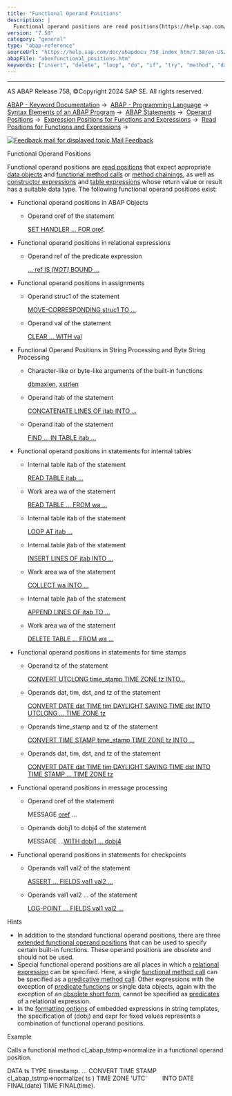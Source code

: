 ```yaml
---
title: "Functional Operand Positions"
description: |
  Functional operand positions are read positions(https://help.sap.com/doc/abapdocu_758_index_htm/7.58/en-US/abenread_position_glosry.htm 'Glossary Entry') that expect appropriate data objects(https://help.sap.com/doc/abapdocu_758_index_htm/7.58/en-US/abendata_object_glosry.htm 'Glossary Entry') a
version: "7.58"
category: "general"
type: "abap-reference"
sourceUrl: "https://help.sap.com/doc/abapdocu_758_index_htm/7.58/en-US/abenfunctional_positions.htm"
abapFile: "abenfunctional_positions.htm"
keywords: ["insert", "delete", "loop", "do", "if", "try", "method", "data", "internal-table", "abenfunctional", "positions"]
---
```


* * *

AS ABAP Release 758, ©Copyright 2024 SAP SE. All rights reserved.

[ABAP - Keyword Documentation](https://help.sap.com/doc/abapdocu_758_index_htm/7.58/en-US/abenabap.htm) →  [ABAP - Programming Language](https://help.sap.com/doc/abapdocu_758_index_htm/7.58/en-US/abenabap_reference.htm) →  [Syntax Elements of an ABAP Program](https://help.sap.com/doc/abapdocu_758_index_htm/7.58/en-US/abenabap_syntax.htm) →  [ABAP Statements](https://help.sap.com/doc/abapdocu_758_index_htm/7.58/en-US/abenabap_statements.htm) →  [Operand Positions](https://help.sap.com/doc/abapdocu_758_index_htm/7.58/en-US/abenoperand_positions.htm) →  [Expression Positions for Functions and Expressions](https://help.sap.com/doc/abapdocu_758_index_htm/7.58/en-US/abenexpression_positions.htm) →  [Read Positions for Functions and Expressions](https://help.sap.com/doc/abapdocu_758_index_htm/7.58/en-US/abenexpression_positions_read.htm) → 

 [![](Mail.gif?object=Mail.gif "Feedback mail for displayed topic") Mail Feedback](mailto:f1_help@sap.com?subject=Feedback%20on%20ABAP%20Documentation&body=Document:%20Functional%20Operand%20Positions%2C%20ABENFUNCTIONAL_POSITIONS%2C%20758%0D%0A%0D%0AError:%0D%0A%0D%0A%0D%0A%0D%0ASuggestion%20for%20improvement:)

Functional Operand Positions

Functional operand positions are [read positions](https://help.sap.com/doc/abapdocu_758_index_htm/7.58/en-US/abenread_position_glosry.htm "Glossary Entry") that expect appropriate [data objects](https://help.sap.com/doc/abapdocu_758_index_htm/7.58/en-US/abendata_object_glosry.htm "Glossary Entry") and [functional method calls](https://help.sap.com/doc/abapdocu_758_index_htm/7.58/en-US/abenfunctional_method_call_glosry.htm "Glossary Entry") or [method chainings](https://help.sap.com/doc/abapdocu_758_index_htm/7.58/en-US/abenmethod_chaining_glosry.htm "Glossary Entry"), as well as [constructor expressions](https://help.sap.com/doc/abapdocu_758_index_htm/7.58/en-US/abenconstructor_expression_glosry.htm "Glossary Entry") and [table expressions](https://help.sap.com/doc/abapdocu_758_index_htm/7.58/en-US/abentable_expression_glosry.htm "Glossary Entry") whose return value or result has a suitable data type. The following functional operand positions exist:

-   Functional operand positions in ABAP Objects
    -   Operand oref of the statement
        
        [SET HANDLER ... FOR oref](https://help.sap.com/doc/abapdocu_758_index_htm/7.58/en-US/abapset_handler_instance.htm).
        
-   Functional operand positions in relational expressions
    -   Operand ref of the predicate expression
        
        [... ref IS *\[*NOT*\]* BOUND ...](https://help.sap.com/doc/abapdocu_758_index_htm/7.58/en-US/abenlogexp_bound.htm)
        
-   Functional operand positions in assignments
    -   Operand struc1 of the statement
        
        [MOVE-CORRESPONDING struc1 TO ...](https://help.sap.com/doc/abapdocu_758_index_htm/7.58/en-US/abapmove-corresponding.htm)
        
    -   Operand val of the statement
        
        [CLEAR ... WITH val](https://help.sap.com/doc/abapdocu_758_index_htm/7.58/en-US/abapclear.htm)
        
-   Functional Operand Positions in String Processing and Byte String Processing
    -   Character-like or byte-like arguments of the built-in functions
        
        [dbmaxlen](https://help.sap.com/doc/abapdocu_758_index_htm/7.58/en-US/abenlength_functions.htm), [xstrlen](https://help.sap.com/doc/abapdocu_758_index_htm/7.58/en-US/abendescriptive_functions_binary.htm)
        
    -   Operand itab of the statement
        
        [CONCATENATE LINES OF itab INTO ...](https://help.sap.com/doc/abapdocu_758_index_htm/7.58/en-US/abapconcatenate.htm)
        
    -   Operand itab of the statement
        
        [FIND ... IN TABLE itab ...](https://help.sap.com/doc/abapdocu_758_index_htm/7.58/en-US/abapfind_itab.htm)
        
-   Functional operand positions in statements for internal tables
    -   Internal table itab of the statement
        
        [READ TABLE itab ...](https://help.sap.com/doc/abapdocu_758_index_htm/7.58/en-US/abapread_table.htm)
        
    -   Work area wa of the statement
        
        [READ TABLE ... FROM wa ...](https://help.sap.com/doc/abapdocu_758_index_htm/7.58/en-US/abapread_table_key.htm)
        
    -   Internal table itab of the statement
        
        [LOOP AT itab ...](https://help.sap.com/doc/abapdocu_758_index_htm/7.58/en-US/abaploop_at_itab.htm)
        
    -   Internal table jtab of the statement
        
        [INSERT LINES OF jtab INTO ...](https://help.sap.com/doc/abapdocu_758_index_htm/7.58/en-US/abapinsert_itab_linespec.htm)
        
    -   Work area wa of the statement
        
        [COLLECT wa INTO ...](https://help.sap.com/doc/abapdocu_758_index_htm/7.58/en-US/abapcollect.htm)
        
    -   Internal table jtab of the statement
        
        [APPEND LINES OF jtab TO ...](https://help.sap.com/doc/abapdocu_758_index_htm/7.58/en-US/abapappend_linespec.htm)
        
    -   Work area wa of the statement
        
        [DELETE TABLE ... FROM wa ...](https://help.sap.com/doc/abapdocu_758_index_htm/7.58/en-US/abapdelete_itab_key.htm)
        
-   Functional operand positions in statements for time stamps
    -   Operand tz of the statement
        
        [CONVERT UTCLONG time\_stamp TIME ZONE tz INTO...](https://help.sap.com/doc/abapdocu_758_index_htm/7.58/en-US/abapconvert_utclong.htm)
        
    -   Operands dat, tim, dst, and tz of the statement
        
        [CONVERT DATE dat TIME tim DAYLIGHT SAVING TIME dst INTO UTCLONG ... TIME ZONE tz](https://help.sap.com/doc/abapdocu_758_index_htm/7.58/en-US/abapconvert_date_utclong.htm)
        
    -   Operands time\_stamp and tz of the statement
        
        [CONVERT TIME STAMP time\_stamp TIME ZONE tz INTO ...](https://help.sap.com/doc/abapdocu_758_index_htm/7.58/en-US/abapconvert_time-stamp.htm)
        
    -   Operands dat, tim, dst, and tz of the statement
        
        [CONVERT DATE dat TIME tim DAYLIGHT SAVING TIME dst INTO TIME STAMP ... TIME ZONE tz](https://help.sap.com/doc/abapdocu_758_index_htm/7.58/en-US/abapconvert_date_time-stamp.htm)
        
-   Functional operand positions in message processing
    -   Operand oref of the statement
        
        MESSAGE [oref](https://help.sap.com/doc/abapdocu_758_index_htm/7.58/en-US/abapmessage_msg.htm) ...
        
    -   Operands dobj1 to dobj4 of the statement
        
        MESSAGE ...[WITH dobj1 ... dobj4](https://help.sap.com/doc/abapdocu_758_index_htm/7.58/en-US/abapmessage.htm)
        
-   Functional operand positions in statements for checkpoints
    -   Operands val1 val2 of the statement
        
        [ASSERT ... FIELDS val1 val2 ...](https://help.sap.com/doc/abapdocu_758_index_htm/7.58/en-US/abapassert.htm)
        
    -   Operands val1 val2 ... of the statement
        
        [LOG-POINT ... FIELDS val1 val2 ...](https://help.sap.com/doc/abapdocu_758_index_htm/7.58/en-US/abaplog-point.htm)
        

Hints

-   In addition to the standard functional operand positions, there are three [extended functional operand positions](https://help.sap.com/doc/abapdocu_758_index_htm/7.58/en-US/abenextended_functional_positions.htm) that can be used to specify certain built-in functions. These operand positions are obsolete and should not be used.
-   Special functional operand positions are all places in which a [relational expression](https://help.sap.com/doc/abapdocu_758_index_htm/7.58/en-US/abenrelational_expression_glosry.htm "Glossary Entry") can be specified. Here, a single [functional method call](https://help.sap.com/doc/abapdocu_758_index_htm/7.58/en-US/abenfunctional_method_call_glosry.htm "Glossary Entry") can be specified as a [predicative method call](https://help.sap.com/doc/abapdocu_758_index_htm/7.58/en-US/abenpredicative_method_call_glosry.htm "Glossary Entry"). Other expressions with the exception of [predicate functions](https://help.sap.com/doc/abapdocu_758_index_htm/7.58/en-US/abenpredicate_function_glosry.htm "Glossary Entry") or single data objects, again with the exception of an [obsolete short form](https://help.sap.com/doc/abapdocu_758_index_htm/7.58/en-US/abenlogexp_in_short_form.htm), cannot be specified as [predicates](https://help.sap.com/doc/abapdocu_758_index_htm/7.58/en-US/abenpredicate_glosry.htm "Glossary Entry") of a relational expression.
-   In the [formatting options](https://help.sap.com/doc/abapdocu_758_index_htm/7.58/en-US/abapcompute_string_format_options.htm) of embedded expressions in string templates, the specification of (dobj) and expr for fixed values represents a combination of functional operand positions.

Example

Calls a functional method cl\_abap\_tstmp=>normalize in a functional operand position.

DATA ts TYPE timestamp.
...
CONVERT TIME STAMP cl\_abap\_tstmp=>normalize( ts ) TIME ZONE 'UTC'
        INTO DATE FINAL(date) TIME FINAL(time).